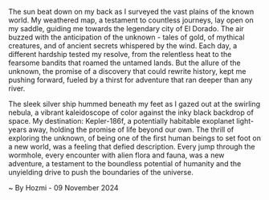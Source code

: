 
The sun beat down on my back as I surveyed the vast plains of the known world. My weathered map, a testament to countless journeys, lay open on my saddle, guiding me towards the legendary city of El Dorado. The air buzzed with the anticipation of the unknown - tales of gold, of mythical creatures, and of ancient secrets whispered by the wind. Each day, a different hardship tested my resolve, from the relentless heat to the fearsome bandits that roamed the untamed lands. But the allure of the unknown, the promise of a discovery that could rewrite history, kept me pushing forward, fueled by a thirst for adventure that ran deeper than any river. 

The sleek silver ship hummed beneath my feet as I gazed out at the swirling nebula, a vibrant kaleidoscope of color against the inky black backdrop of space. My destination: Kepler-186f, a potentially habitable exoplanet light-years away, holding the promise of life beyond our own. The thrill of exploring the unknown, of being one of the first human beings to set foot on a new world, was a feeling that defied description. Every jump through the wormhole, every encounter with alien flora and fauna, was a new adventure, a testament to the boundless potential of humanity and the unyielding drive to push the boundaries of the universe. 

~ By Hozmi - 09 November 2024
